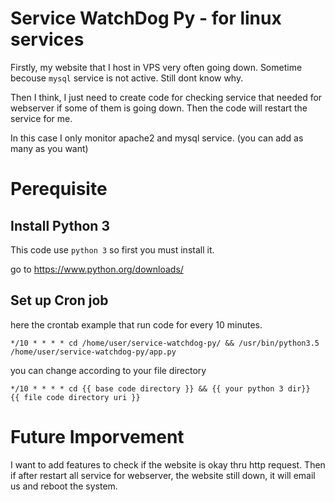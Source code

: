 # Service WatchDog Py - for linux services

Firstly, my website that I host in VPS very often going down. Sometime becouse `mysql` service is not active. Still dont know why.

Then I think, I just need to create code for checking service that needed for webserver if some of them is going down. Then the code will restart the service for me.

In this case I only monitor apache2 and mysql service. (you can add as many as you want)

# Perequisite

## Install Python 3

This code use `python 3` so first you must install it. 

go to https://www.python.org/downloads/

## Set up Cron job 

here the crontab example that run code for every 10 minutes.

`*/10 * * * * cd /home/user/service-watchdog-py/ && /usr/bin/python3.5  /home/user/service-watchdog-py/app.py`

you can change according to your file directory

`*/10 * * * * cd {{ base code directory }} && {{ your python 3 dir}}  {{ file code directory uri }}`

# Future Imporvement

I want to add features to check if the website is okay thru http request. Then if after restart all service for webserver, the website still down, it will email us and reboot the system.
